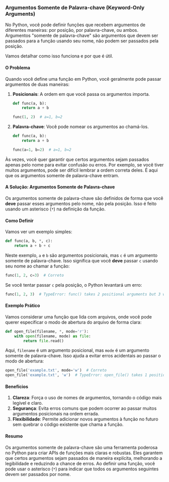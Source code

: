 ### Argumentos Somente de Palavra-chave (Keyword-Only Arguments)

No Python, você pode definir funções que recebem argumentos de diferentes maneiras: por posição, por palavra-chave, ou ambos. Argumentos "somente de palavra-chave" são argumentos que devem ser passados para a função usando seu nome, não podem ser passados pela posição.

Vamos detalhar como isso funciona e por que é útil.

#### O Problema

Quando você define uma função em Python, você geralmente pode passar argumentos de duas maneiras:

1. **Posicionais**: A ordem em que você passa os argumentos importa.
    ```python
    def func(a, b):
        return a + b

    func(1, 2)  # a=1, b=2
    ```

2. **Palavra-chave**: Você pode nomear os argumentos ao chamá-los.
    ```python
    def func(a, b):
        return a + b

    func(a=1, b=2)  # a=1, b=2
    ```

Às vezes, você quer garantir que certos argumentos sejam passados apenas pelo nome para evitar confusão ou erros. Por exemplo, se você tiver muitos argumentos, pode ser difícil lembrar a ordem correta deles. É aqui que os argumentos somente de palavra-chave entram.

#### A Solução: Argumentos Somente de Palavra-chave

Os argumentos somente de palavra-chave são definidos de forma que você **deve** passar esses argumentos pelo nome, não pela posição. Isso é feito usando um asterisco (`*`) na definição da função.

#### Como Definir

Vamos ver um exemplo simples:

```python
def func(a, b, *, c):
    return a + b + c
```

Neste exemplo, `a` e `b` são argumentos posicionais, mas `c` é um argumento somente de palavra-chave. Isso significa que você **deve** passar `c` usando seu nome ao chamar a função:

```python
func(1, 2, c=3)  # Correto
```

Se você tentar passar `c` pela posição, o Python levantará um erro:

```python
func(1, 2, 3)  # TypeError: func() takes 2 positional arguments but 3 were given
```

#### Exemplo Prático

Vamos considerar uma função que lida com arquivos, onde você pode querer especificar o modo de abertura do arquivo de forma clara:

```python
def open_file(filename, *, mode='r'):
    with open(filename, mode) as file:
        return file.read()
```

Aqui, `filename` é um argumento posicional, mas `mode` é um argumento somente de palavra-chave. Isso ajuda a evitar erros acidentais ao passar o modo de abertura:

```python
open_file('example.txt', mode='w')  # Correto
open_file('example.txt', 'w')  # TypeError: open_file() takes 1 positional argument but 2 were given
```

#### Benefícios

1. **Clareza**: Força o uso de nomes de argumentos, tornando o código mais legível e claro.
2. **Segurança**: Evita erros comuns que podem ocorrer ao passar muitos argumentos posicionais na ordem errada.
3. **Flexibilidade**: Permite adicionar novos argumentos à função no futuro sem quebrar o código existente que chama a função.

#### Resumo

Os argumentos somente de palavra-chave são uma ferramenta poderosa no Python para criar APIs de funções mais claras e robustas. Eles garantem que certos argumentos sejam passados de maneira explícita, melhorando a legibilidade e reduzindo a chance de erros. Ao definir uma função, você pode usar o asterisco (`*`) para indicar que todos os argumentos seguintes devem ser passados por nome.